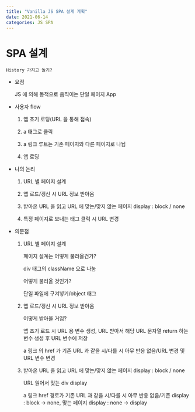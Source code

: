 ```yaml
---
title: "Vanilla JS SPA 설계 계획"
date: 2021-06-14
categories: JS SPA
---
```


# SPA 설계

    History 가지고 놀기?

- 요점

  JS 에 의해 동적으로 움직이는 단일 페이지 App

- 사용자 flow

  1. 앱 초기 로딩(URL 을 통해 접속)

  2. a 태그로 클릭

  3. a 링크 루트는 기존 페이지와 다른 페이지로 나뉨

  4. 앱 로딩

- 나의 논리

  1. URL 별 페이지 설계

  2. 앱 로드/갱신 시 URL 정보 받아옴

  3. 받아온 URL 을 읽고 URL 에 맞는/맞지 않는 페이지 display : block / none

  4. 특정 페이지로 보내는 태그 클릭 시 URL 변경

- 의문점

  1.  URL 별 페이지 설계

      페이지 설계는 어떻게 불러올건가?

      div 태그의 className 으로 나눔

      어떻게 불러올 것인가?

      단일 파일에 구겨넣기/object 태그

  2.  앱 로드/갱신 시 URL 정보 받아옴

      어떻게 받아올 거임?

      앱 초기 로드 시 URL 용 변수 생성, URL 받아서 해당 URL 문자열 return 하는 변수 생성 후 URL 변수에 저장

      a 링크 의 href 가 기존 URL 과 같을 시/다를 시 아무 반응 없음/URL 변경 및 URL 변수 변경

  3.  받아온 URL 을 읽고 URL 에 맞는/맞지 않는 페이지 display : block / none

      URL 읽어서 맞는 div display

      a 링크 href 경로가 기존 URL 과 같을 시/다를 시 아무 반응 없음/기존 display : block -> none, 맞는 페이지 display : none -> display
